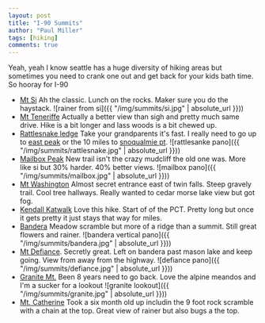 ```yaml
--- 
layout: post
title: "I-90 Summits"
author: "Paul Miller"
tags: [hiking]
comments: true
---
```


Yeah, yeah I know seattle has a huge diversity of hiking areas but sometimes you need to crank one out and get back for your kids bath time. So hooray for I-90

- [Mt Si](https://www.wta.org/go-hiking/hikes/mount-si)
  Ah the classic. Lunch on the rocks. Maker sure you do the haystack. 
  ![rainer from si]({{ "/img/summits/si.jpg" | absolute_url }}))
- [Mt Teneriffe](https://www.wta.org/go-hiking/hikes/mount-teneriffe-road-trail)
  Actually a better view than sigh and pretty much same drive. Hike is a bit longer and lass woods is a bit chewed up. 
- [Rattlesnake ledge](https://www.wta.org/go-hiking/hikes/rattle-snake-ledge)
  Take your grandparents it's fast. I really need to go up to [east peak](https://www.wta.org/go-hiking/hikes/east-peak-rattlesnake-trail) or the 10 miles to [snoqualmie pt](https://www.wta.org/go-hiking/hikes/rattle-snake-mountain).
  ![rattlesanke pano]({{ "/img/summits/rattlesnake.jpg" | absolute_url }}))
- [Mailbox Peak](https://www.wta.org/go-hiking/hikes/mailbox-peak)
  New trail isn't the crazy mudcliff the old one was. More like si but 30% harder. 40% better views. 
  ![mailbox pano]({{ "/img/summits/mailbox.jpg" | absolute_url }}))
- [Mt Washington](https://www.wta.org/go-hiking/hikes/mount-washington-1)
  Almost secret entrance east of twin falls. Steep gravely trail. Cool tree hallways. Really wanted to cedar morse lake view but got fog.
- [Kendall Katwalk](https://www.wta.org/go-hiking/hikes/kendall-katwalk)
  Love this hike. Start of of the PCT. Pretty long but once it gets pretty it just stays that way for miles. 
- [Bandera](https://www.wta.org/go-hiking/hikes/bandera-mountain)
  Meadow scramble but more of a ridge than a summit. Still great flowers and rainer. 
  ![bandera vertical pano]({{ "/img/summits/bandera.jpg" | absolute_url }}))
- [Mt Defiance](https://www.wta.org/go-hiking/hikes/mount-defiance).
  Secretly great. Left on bandera past mason lake and keep going. View from away from the highway. 
  ![defiance pano]({{ "/img/summits/defiance.jpg" | absolute_url }}))
- [Granite Mt.](https://www.wta.org/go-hiking/hikes/granite-mountain-1)
  Been 8 years need to go back. Love the alpine meandos and I'm a sucker for a lookout
  ![granite lookout]({{ "/img/summits/granite.jpg" | absolute_url }}))
- [Mt. Catherine](https://www.wta.org/go-hiking/hikes/mount-catherine)
  Took a six month old up includin the 9 foot rock scramble with a chain at the top. Great view of rainer but also bugs a the top. 

